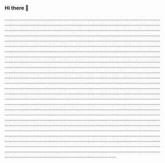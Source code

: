 ### Hi there 👋

.................................................................................................................................................................................................................................................................................................................................................................................................................................................................................................................................................................................................................................................................................................................................................................................................................................................................................................................................................................................................................................................................................................................................................................................................................................................................................................................................................................................................................................................................................................................................................................................................................................................................................................................................................................................................................................................................................................................................................................................................................................................................................................................................................................................................................................................................................................................................................................................................................................................................................................................................................................................................................................................................................................................................................................................................................................................................................................................................................................................................................................................................................................................................................................................................................................................................................................................................................................................................................................................